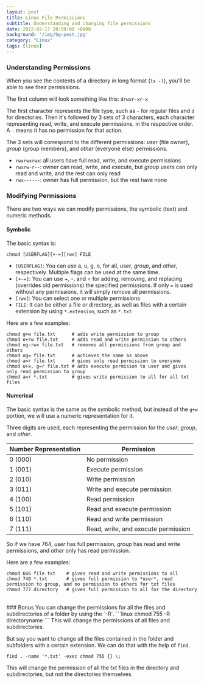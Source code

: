 ```yaml
---
layout: post
title: Linux File Permissions
subtitle: Understanding and changing file permissions
date: 2022-02-17 20:59:00 +0900
background: '/img/bg-post.jpg'
category: "Linux"
tags: [linux]
---
```


### Understanding Permissions

When you see the contents of a directory in long format (`ls -l`), you'll be able to see their permissions.

The first column will look something like this: `drwxr-xr-x`

The first character represents the file type, such as `-` for regular files and `d` for directories. Then it's followed by 3 sets of 3 characters, each character representing read, write, and execute permissions, in the respective order. A `-` means it has no permission for that action.

The 3 sets will correspond to the different permissions: *user* (file owner), *group* (group members), and *other* (everyone else) permissions.

* `rwxrwxrwx`: all users have full read, write, and execute permissions
* `rwxrw-r--`: owner can read, write, and execute, but *group* users can only read and write, and the rest can only read
* `rwx------`: owner has full permission, but the rest have none

### Modifying Permissions
There are two ways we can modify permissions, the symbolic (text) and numeric methods.

#### Symbolic
The basic syntax is:  
```shell
chmod [USERFLAG][+-=][rwx] FILE
```

* `[USERFLAG]`: You can use a, u, g, o, for all, *user*, *group*, and *other*, respectively. Multiple flags can be used at the same time.  
* `[+-=]`: You can use +, -, and = for adding, removing, and replacing (overrides old permissions) the specified permissions. If only `=` is used without any permissions, it will simply remove all permissions.
* `[rwx]`: You can select one or multiple permissions
* `FILE`: It can be either a file or directory, as well as files with a certain extension by using `*.extension`, such as `*.txt`

Here are a few examples:
```shell
chmod g+w file.txt      # adds write permission to group
chmod o+rw file.txt     # adds read and write permission to others
chmod og-rwx file.txt   # removes all permissions from group and others
chmod og= file.txt      # achieves the same as above
chmod a=r file.txt      # gives only read permission to everyone
chmod u+x, g=r file.txt # adds execute permision to user and gives only read permission to group
chmod a=r *.txt         # gives write permission to all for all txt files
```

#### Numerical
The basic syntax is the same as the symbolic method, but instead of the `g+w` portion, we will use a numeric representation for it.

Three digits are used, each representing the permission for the *user*, *group*, and *other*.

| Number Representation | Permission |
| --- | --- |
| 0 (000) | No permission |
| 1 (001) | Execute permission |
| 2 (010) | Write permission |
| 3 (011) | Write and execute permission |
| 4 (100) | Read permission |
| 5 (101) | Read and execute permission |
| 6 (110) | Read and write permission |
| 7 (111) | Read, write, and execute permission |

So if we have 764, *user* has full permission, *group* has read and write permissions, and *other* only has read permission.

Here are a few examples:
```shell
chmod 666 file.txt    # gives read and write permissions to all
chmod 740 *.txt       # gives full permission to *user*, read permission to group, and no permission to others for txt files
chmod 777 directory   # gives full permission to all for the directory
```

<br>
### Bonus
You can change the permissions for all the files and subdirectories of a folder by using the `-R`.
```linux
chmod 755 -R directoryname
```
This will change the permissions of all files and subdirectories.

But say you want to change all the files contained in the folder and subfolders with a certain extension. We can do that with the help of `find`.
```shell
find . -name '*.txt' -exec chmod 755 {} \;
```
This will change the permission of all the txt files in the directory and subdirectories, but not the directories themselves.
